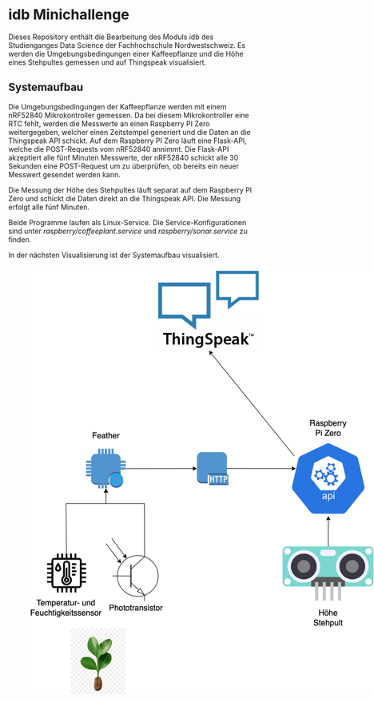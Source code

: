 # idb Minichallenge
Dieses Repository enthält die Bearbeitung des Moduls idb des Studienganges Data Science der Fachhochschule Nordwestschweiz. Es werden die Umgebungsbedingungen einer Kaffeepflanze und die Höhe eines Stehpultes gemessen und auf Thingspeak visualisiert. 

## Systemaufbau
Die Umgebungsbedingungen der Kaffeepflanze werden mit einem nRF52840 Mikrokontroller gemessen. Da bei diesem Mikrokontroller eine RTC fehlt, werden die Messwerte an einen Raspberry PI Zero weitergegeben, welcher einen Zeitstempel generiert und die Daten an die Thingspeak API schickt. Auf dem Raspberry PI Zero läuft eine Flask-API, welche die POST-Requests vom nRF52840 annimmt. Die Flask-API akzeptiert alle fünf Minuten Messwerte, der nRF52840 schickt alle 30 Sekunden eine POST-Request um zu überprüfen, ob bereits ein neuer Messwert gesendet werden kann. 

Die Messung der Höhe des Stehpultes läuft separat auf dem Raspberry PI Zero und schickt die Daten direkt an die Thingspeak API. Die Messung erfolgt alle fünf Minuten. 

Beide Programme laufen als Linux-Service. Die Service-Konfigurationen sind unter *raspberry/coffeeplant.service* und *raspberry/sonar.service* zu finden. 

In der nächsten Visualisierung ist der Systemaufbau visualisiert. 

<div style="text-align: center; width: 80vw;">
    <img src="Diagram.drawio.png">
</div>